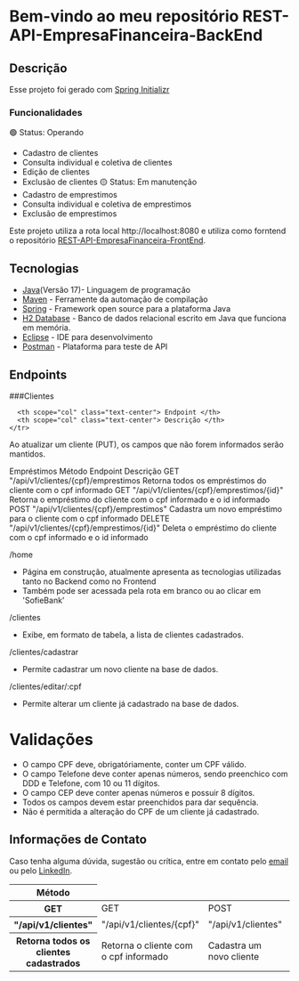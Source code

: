 # Bem-vindo ao meu repositório REST-API-EmpresaFinanceira-BackEnd

## Descrição

Esse projeto foi gerado com [Spring Initializr](https://start.spring.io/)

### Funcionalidades

:green_circle: Status: Operando
- Cadastro de clientes
- Consulta individual e coletiva de clientes
- Edição de clientes
- Exclusão de clientes
:yellow_circle: Status: Em manutenção
- Cadastro de emprestimos
- Consulta individual e coletiva de emprestimos
- Exclusão de emprestimos

Este projeto utiliza a rota local http://localhost:8080  e utiliza como forntend o repositório [REST-API-EmpresaFinanceira-FrontEnd](https://github.com/joaorafaelleite/REST-API-EmpresaFinanceira-FrontEnd).

## Tecnologias

- [Java](https://www.java.com/pt-BR/)(Versão 17)- Linguagem de programação
- [Maven](https://maven.apache.org/) - Ferramente da automação de compilação
- [Spring](https://spring.io/) - Framework open source para a plataforma Java
- [H2 Database](https://www.h2database.com/html/main.html) - Banco de dados relacional escrito em Java que funciona em memória.
- [Eclipse](https://eclipseide.org/) - IDE para desenvolvimento
- [Postman](https://www.postman.com/) - Plataforma para teste de API

## Endpoints
###Clientes
<table class="table table-striped table-bordered mt-2">
  <thead>
    <tr>
      <th scope="col" class="text-center"> Método </th>
      
      <th scope="col" class="text-center"> Endpoint </th>
      <th scope="col" class="text-center"> Descrição </th>
    </tr>
  </thead>
  <tbody>
    <tr>
      <th scope="row" class="text-center"> GET </th>
      <td class="text-center"> GET </td>
      <td class="text-center"> POST </td>
      <td class="text-center"> PUT </td>
      <td class="text-center"> DELETE </td>
    </tr>
    <tr>
       <th scope="row" class="text-center"> "/api/v1/clientes"	</th>
      <td class="text-center"> "/api/v1/clientes/{cpf}"	</td>
      <td class="text-center"> "/api/v1/clientes"</td>
      <td class="text-center"> "/api/v1/clientes/{cpf}"	</td>
      <td class="text-center"> "/api/v1/clientes/{cpf}" </td>
    </tr>
    <tr>
      <th scope="row" class="text-center"> Retorna todos os clientes cadastrados </th>
      <td class="text-center"> Retorna o cliente com o cpf informado </td>
      <td class="text-center"> Cadastra um novo cliente </td>
      <td class="text-center"> Atualiza o cliente com o cpf informado </td>
      <td class="text-center"> Deleta o cliente com o cpf informado </td>
    </tr>
  </tbody>
  
Ao atualizar um cliente (PUT), os campos que não forem informados serão mantidos.

Empréstimos
Método	Endpoint	Descrição
GET	"/api/v1/clientes/{cpf}/emprestimos	Retorna todos os empréstimos do cliente com o cpf informado
GET	"/api/v1/clientes/{cpf}/emprestimos/{id}"	Retorna o empréstimo do cliente com o cpf informado e o id informado
POST	"/api/v1/clientes/{cpf}/emprestimos"	Cadastra um novo empréstimo para o cliente com o cpf informado
DELETE	"/api/v1/clientes/{cpf}/emprestimos/{id}"	Deleta o empréstimo do cliente com o cpf informado e o id informado

/home
- Página em construção, atualmente apresenta as tecnologias utilizadas tanto no Backend como no Frontend
- Também pode ser acessada pela rota em branco ou ao clicar em 'SofieBank'

/clientes
- Exibe, em formato de tabela, a lista de clientes cadastrados.

/clientes/cadastrar
- Permite cadastrar um novo cliente na base de dados.

/clientes/editar/:cpf
- Permite alterar um cliente já cadastrado na base de dados.

# Validações 

- O campo CPF deve, obrigatóriamente, conter um CPF válido.
- O campo Telefone deve conter apenas números, sendo preenchico com DDD e Telefone, com 10 ou 11 dígitos.
- O campo CEP deve conter apenas números e possuir 8 dígitos.
- Todos os campos devem estar preenchidos para dar sequência.
- Não é permitida a alteração do CPF de um cliente já cadastrado.

## Informações de Contato

  Caso tenha alguma dúvida, sugestão ou crítica, entre em contato pelo [email](joaorafael.leite@hotmail.com) ou pelo [LinkedIn](https://www.linkedin.com/in/joao-rafael-leite/).
